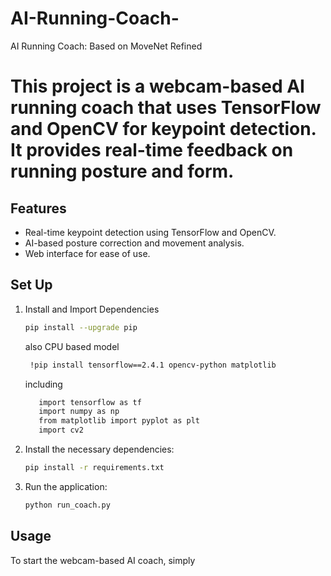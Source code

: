# AI-Running-Coach-
AI Running Coach: Based on MoveNet Refined


# This project is a webcam-based AI running coach that uses TensorFlow and OpenCV for keypoint detection. It provides real-time feedback on running posture and form.

## Features
- Real-time keypoint detection using TensorFlow and OpenCV.
- AI-based posture correction and movement analysis.
- Web interface for ease of use.

## Set Up

1. Install and Import Dependencies
    ```bash
    pip install --upgrade pip
    ```
    also CPU based model
   ```bash
    !pip install tensorflow==2.4.1 opencv-python matplotlib
    ```
   including
   ```bash
      import tensorflow as tf
      import numpy as np
      from matplotlib import pyplot as plt
      import cv2
    ```
   

3. Install the necessary dependencies:
    ```bash
    pip install -r requirements.txt
    ```

4. Run the application:
    ```bash
    python run_coach.py
    ```

## Usage

To start the webcam-based AI coach, simply

